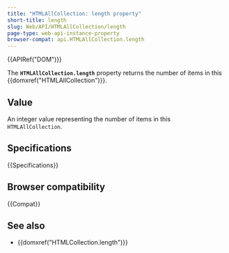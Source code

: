 ```yaml
---
title: "HTMLAllCollection: length property"
short-title: length
slug: Web/API/HTMLAllCollection/length
page-type: web-api-instance-property
browser-compat: api.HTMLAllCollection.length
---
```


{{APIRef("DOM")}}

The **`HTMLAllCollection.length`** property returns the number of items in this {{domxref("HTMLAllCollection")}}.

## Value

An integer value representing the number of items in this `HTMLAllCollection`.

## Specifications

{{Specifications}}

## Browser compatibility

{{Compat}}

## See also

- {{domxref("HTMLCollection.length")}}
